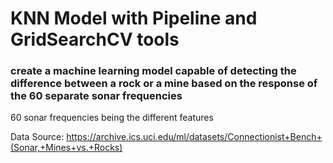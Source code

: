# KNN Model with Pipeline and GridSearchCV tools
### create a machine learning model capable of detecting the difference between a rock or a mine based on the response of the 60 separate sonar frequencies

60 sonar frequencies being the different features

Data Source: https://archive.ics.uci.edu/ml/datasets/Connectionist+Bench+(Sonar,+Mines+vs.+Rocks)
